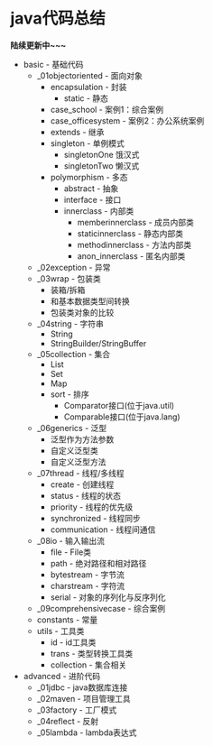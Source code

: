 # java代码总结
**陆续更新中~~~**

- basic - 基础代码
    - _01objectoriented - 面向对象
        - encapsulation - 封装
            - static - 静态
        - case_school - 案例1：综合案例
        - case_officesystem - 案例2：办公系统案例
        - extends - 继承
        - singleton - 单例模式
            - singletonOne 饿汉式
            - singletonTwo 懒汉式
        - polymorphism - 多态
            - abstract - 抽象
            - interface - 接口
            - innerclass - 内部类
                - memberinnerclass - 成员内部类
                - staticinnerclass - 静态内部类
                - methodinnerclass - 方法内部类
                - anon_innerclass  - 匿名内部类
    - _02exception - 异常
    - _03wrap - 包装类
        - 装箱/拆箱
        - 和基本数据类型间转换
        - 包装类对象的比较
    - _04string - 字符串
        - String
        - StringBuilder/StringBuffer
    - _05collection - 集合
        - List
        - Set
        - Map
        - sort - 排序
            - Comparator接口(位于java.util)
            - Comparable接口(位于java.lang)
    - _06generics - 泛型
        - 泛型作为方法参数
        - 自定义泛型类
        - 自定义泛型方法
    - _07thread - 线程/多线程
        - create - 创建线程
        - status - 线程的状态
        - priority - 线程的优先级
        - synchronized - 线程同步
        - communication - 线程间通信
    - _08io - 输入输出流
        - file - File类
        - path - 绝对路径和相对路径
        - bytestream - 字节流
        - charstream - 字符流
        - serial - 对象的序列化与反序列化
    - _09comprehensivecase - 综合案例
    - constants - 常量
    - utils - 工具类
        - id - id工具类
        - trans - 类型转换工具类
        - collection - 集合相关
- advanced - 进阶代码
    - _01jdbc - java数据库连接
    - _02maven - 项目管理工具
    - _03factory - 工厂模式
    - _04reflect - 反射
    - _05lambda - lambda表达式
